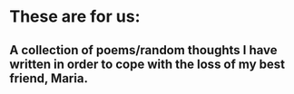 # These are for us:
## A collection of poems/random thoughts I have written in order to cope with the loss of my best friend, Maria.
